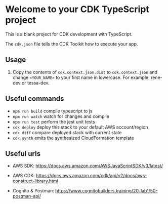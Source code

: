 # Welcome to your CDK TypeScript project

This is a blank project for CDK development with TypeScript.

The `cdk.json` file tells the CDK Toolkit how to execute your app.

## Usage

1. Copy the contents of `cdk.context.json.dist` to `cdk.context.json` and change `<YOUR_NAME>` to your first name in lowercase.
   For example: rene-dev or tessa-dev.

## Useful commands

- `npm run build` compile typescript to js
- `npm run watch` watch for changes and compile
- `npm run test` perform the jest unit tests
- `cdk deploy` deploy this stack to your default AWS account/region
- `cdk diff` compare deployed stack with current state
- `cdk synth` emits the synthesized CloudFormation template

## Useful urls

- AWS SDK: https://docs.aws.amazon.com/AWSJavaScriptSDK/v3/latest/
- AWS CDK: https://docs.aws.amazon.com/cdk/api/v2/docs/aws-construct-library.html

- Cognito & Postman: https://www.cognitobuilders.training/20-lab1/50-postman-api/
